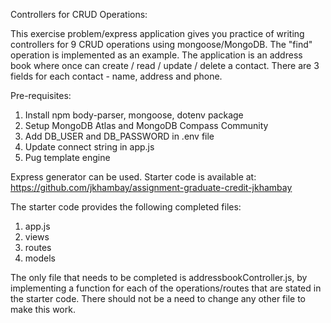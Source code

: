 Controllers for CRUD Operations:

This exercise problem/express application gives you practice of writing controllers for 9 CRUD operations using mongoose/MongoDB. The "find" operation is implemented as an example. The application is an address book where once can create / read / update / delete a contact. There are 3 fields for each contact - name, address and phone.

Pre-requisites:
1.	Install npm body-parser, mongoose, dotenv package
2.	Setup MongoDB Atlas and MongoDB Compass Community
3.	Add DB_USER and DB_PASSWORD in .env file
4.	Update connect string in app.js
5.	Pug template engine

Express generator can be used. Starter code is available at: https://github.com/jkhambay/assignment-graduate-credit-jkhambay

The starter code provides the following completed files: 
1.	app.js
2.	views
3.	routes
4.	models

The only file that needs to be completed is addressbookController.js, by implementing a function for each of the operations/routes that are stated in the starter code. There should not be a need to change any other file to make this work.